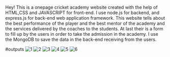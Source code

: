 Hey!
This is a onepage cricket academy website created with the help of HTML,CSS and JAVASCRIPT for front-end. I use node.js for backend, and express.js for back-end web application framework. This website tells about the best performance of the player and the best mentor of the academy and the services delivered by the coaches to the
students. At last their is a form to fill up by the users in order to take the admission in the academy.
I use the MongoDB to save the data in the back-end receiving from the users.

#outputs
![1](https://user-images.githubusercontent.com/89729294/207930010-9fd33079-2354-41f4-975f-ed6c0db1c357.png)
![2](https://user-images.githubusercontent.com/89729294/207930140-e73b1a9a-230a-4c94-bd12-46733ed04557.png)
![3](https://user-images.githubusercontent.com/89729294/207930172-d8395f0b-3994-4f49-87d5-8a629cc50f66.png)
![4](https://user-images.githubusercontent.com/89729294/207930202-1e6e2ce0-f232-4915-95cb-05bc72f9a1a6.png)
![5](https://user-images.githubusercontent.com/89729294/207930226-0fe7344e-8e89-4bfa-8991-e1852a7eab52.png)
![6](https://user-images.githubusercontent.com/89729294/207930247-91630d43-2165-4747-a3a2-037a3fc439a7.png)
